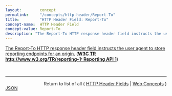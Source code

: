 ```yaml
---
layout:        concept
permalink:     "/concepts/http-header/Report-To"
title:         "HTTP Header Field: Report-To"
concept-name:  HTTP Header Field
concept-value: Report-To
description: "The Report-To HTTP response header field instructs the user agent to store reporting endpoints for an origin."
---
```


[The Report-To HTTP response header field instructs the user agent to store reporting endpoints for an origin.](http://www.w3.org/TR/reporting-1/#header "Read documentation for HTTP Header Field &#34;Report-To&#34;") (**[W3C TR http://www.w3.org/TR/reporting-1: Reporting API 1](/specs/W3C/TR/reporting-1 "This document defines a generic reporting framework which allows web developers to associate a set of named reporting endpoints with an origin. Various platform features (like Content Security Policy, Network Error Reporting, and others) will use these endpoints to deliver feature-specific reports in a consistent manner.")**)

<br/>
<hr/>

<p style="float : left"><a href="./Report-To.json" title="JSON representing this particular Web Concept value">JSON</a></p>
<p style="text-align: right">Return to list of all ( <a href="../http-header/">HTTP Header Fields</a> | <a href="../">Web Concepts</a> )</p>
